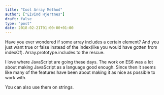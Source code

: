 ```yaml
---
title: "Cool Array Method"
author: ["Eivind Hjertnes"]
draft: false
type: "post"
date: 2018-02-21T01:00:00+01:00
---
```


Have you ever wondered if some array includes a certain element? And you
just want true or false instead of the index(like you would have gotten
from indexOf). Array.prototype.includes to the rescue.

<div class="HTML">
  <div></div>

<script src="<https://gist.github.com/hjertnes/ce825c1306913e5e1a75d622bcf8ae8b.js>"></script>

</div>

I love where JavaScript are going these days. The work on ES6 was a lot
about making JavaScript as a language good enough. Since then it seems
like many of the features have been about making it as nice as possible
to work with.

You can also use them on strings.

